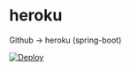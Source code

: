 heroku
======

Github → heroku (spring-boot)

[![Deploy](https://www.herokucdn.com/deploy/button.png)](https://heroku.com/deploy)